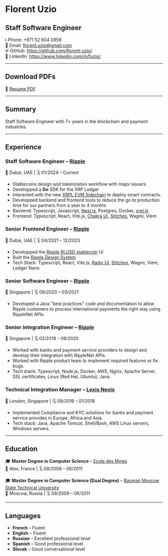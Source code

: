# Florent Uzio

## Staff Software Engineer

📞 Phone: +971 52 604 0958  
📧 Email: florent.uzio@gmail.com  
🌐 GitHub: https://github.com/florent-uzio/  
🔗 LinkedIn: https://www.linkedin.com/in/fuzio/

---

## Download PDFs

📄 [Resume PDF](https://github.com/florent-uzio/resumes/blob/main/src/staff-software-engineer.pdf)

---

## Summary

Staff Software Engineer with 7+ years in the blockchain and payment industries.

---

## Experience

### **Staff Software Engineer** – [Ripple](https://ripple.com)

📍 Dubai, UAE | 🗓 01/2024 – Current

- Stablecoins design and tokenization workflow with major issuers
- Developped a **Go** SDK for the XRP Ledger
- Interacted with the new [XRPL EVM Sidechain](https://www.xrplevm.org/) to deploy smart contracts.
- Developped backend and frontend tools to reduce the go to production time for our partners from a year to 4 months
- Backend: Typescript, Javascript, [Nest.js](https://nestjs.com/), Postgres, Docker, [xrpl.js](https://github.com/XRPLF/xrpl.js)
- Frontend: Typescript, React, Vite.js, [Chakra UI](https://www.chakra-ui.com/), [Stitches](https://stitches.dev/), Wagmi, Viem

### **Senior Frontend Engineer** – [Ripple](https://ripple.com)

📍 Dubai, UAE | 🗓 04/2021 – 12/2023

- Developped the [Ripple RLUSD stablecoin](https://ripple.com/solutions/stablecoin/) UI
- Built the [Ripple Design System](https://ripple.github.io/ui-toolkit/?path=/docs/installing--docs)
- Tech Stack: Typescript, React, Vite.js, [Radix UI](https://www.radix-ui.com/), [Stitches](https://stitches.dev/), Wagmi, Viem, Ledger Nano

### **Senior Software Engineer** – [Ripple](https://ripple.com)

📍 Singapore | 🗓 09/2020 – 03/2021

- Developed a Java "best practices" code and documentation to allow Ripple customers to process international payments the right way using RippleNet APIs.

### **Senior Integration Engineer** – [Ripple](https://ripple.com)

📍 Singapore | 🗓 02/2018 – 08/2020

- Worked with banks and payment service providers to design and develop their integration with RippleNet APIs.
- Worked with Ripple product team to implement required features or fix bugs.
- Tech stack: Typescript, Node.js, Docker, AWS, Ngnix, Apache Server, SSL certificates, Linux (Red Hat, Ubuntu), Java.

### **Technical Integration Manager** – [Lexis Nexis](https://risk.lexisnexis.com/?trmid=CMCXRKEV.corporate.gateway.WS3P-1086803)

📍 London, Singapore | 🗓 09/2016 – 01/2018

- Implemented Compliance and KYC solutions for banks and payment service provides in Europe, Africa and Asia.
- Tech stack: Java, Apache Tomcat, Shell/Bash, AWS Linux servers, Windows servers.

---

## Education

🎓 **Master Degree in Computer Science** – [Ecole des Mines](https://www.imt-mines-ales.fr/en)  
📍 Ales, France | 🗓 09/2006 – 06/2011

🎓 **Master Degree in Computer Science (Dual Degree)** – [Bauman Moscow State Technical University](https://fiep.bmstu.ru/?lang=en)  
📍 Moscow, Russia | 🗓 09/2009 – 06/2011

---

## Languages

- **French** – Fluent
- **English** – Fluent
- **Russian** – Excellent professional level
- **Spanish** – Good professional level
- **Slovak** – Good conversational level
